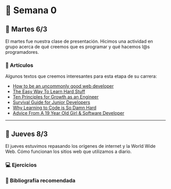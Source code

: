 # 📅 Semana 0

## 📅 Martes 6/3

El martes fue nuestra clase de presentación. Hicimos una actividad en grupo acerca de qué creemos que es programar y qué hacemos l@s programadores.

### 📃 Artículos

Algunos textos que creemos interesantes para esta etapa de su carrera:

* [How to be an uncommonly good web developer](https://medium.freecodecamp.org/how-to-be-an-uncommonly-good-web-developer-7f745978351f)
* [The Easy Way To Learn Hard Stuff](https://medium.com/learning-new-stuff/a-simple-technique-to-learn-hard-stuff-ffaa7879bf7c)
* [Ten Principles for Growth as an Engineer](https://medium.com/@daniel.heller/ten-principles-for-growth-69015e08c35b)
* [Survival Guide for Junior Developers](https://medium.com/learning-new-stuff/survival-guide-for-junior-developers-d35371dd0818)
* [Why Learning to Code is So Damn Hard](http://www.vikingcodeschool.com/posts/why-learning-to-code-is-so-damn-hard)
* [Advice From A 19 Year Old Girl & Software Developer](https://medium.com/@lydiahallie/advice-from-a-19-y-o-girl-software-developer-88737bcc6be5)

---

## 📅 Jueves 8/3

El jueves estuvimos repasando los orígenes de internet y la World Wide Web. Cómo funcionan los sitios web que utilizamos a diario.

### 💻️ Ejercicios

### 📕 Bibliografía recomendada
